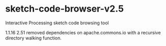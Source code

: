 # sketch-code-browser-v2.5
Interactive Processing sketch code browsing tool


1.1.16  2.51 removed dependencies on apache.commons.io 
with a recursive directory walking function.
